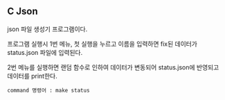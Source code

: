 ## C Json

json 파일 생성기 프로그램이다.

프로그램 실행시 1번 메뉴, 첫 실행을 누르고 이름을 입력하면
fix된 데이터가 status.json 파일에 입력된다.

2번 메뉴를 실행하면 랜덤 함수로 인하여 데이터가 변동되어 status.json에 반영되고 데이터를 print한다.

`command 명령어 : make status`
